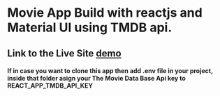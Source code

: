 # Movie App Build with reactjs and Material UI using TMDB api.

## Link to the Live Site [demo](https://movie-app-ahmad.netlify.app)

#### If in case you want to clone this app then add .env file in your project, inside that folder asign your The Movie Data Base Api key to REACT_APP_TMDB_API_KEY
